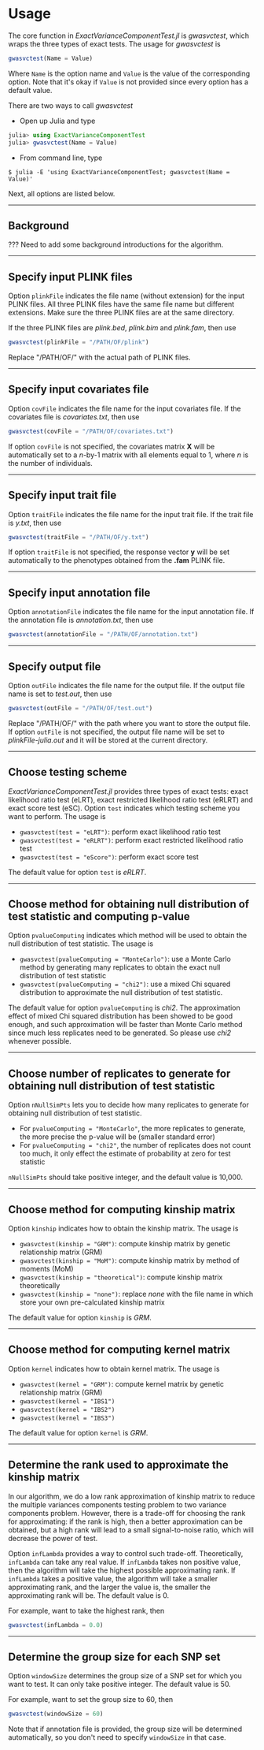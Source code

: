 # Usage

The core function in *ExactVarianceComponentTest.jl* is *gwasvctest*, which wraps the three types of exact tests. The usage for *gwasvctest* is

```julia
gwasvctest(Name = Value)
```

Where `Name` is the option name and `Value` is the value of the corresponding option. Note that it's okay if `Value` is not provided since every option has a default value.

There are two ways to call *gwasvctest*

* Open up Julia and type

```julia
julia> using ExactVarianceComponentTest
julia> gwasvctest(Name = Value)
```

* From command line, type

```
$ julia -E 'using ExactVarianceComponentTest; gwasvctest(Name = Value)'
```

Next, all options are listed below.

---
## Background

??? Need to add some background introductions for the algorithm.

---
## Specify input PLINK files

Option `plinkFile` indicates the file name (without extension) for the input PLINK files. All three PLINK files have the same file name but different extensions. Make sure the three PLINK files are at the same directory.

If the three PLINK files are *plink.bed*, *plink.bim* and *plink.fam*, then use

```julia
gwasvctest(plinkFile = "/PATH/OF/plink")
```

Replace "/PATH/OF/" with the actual path of PLINK files.

---
## Specify input covariates file

Option `covFile` indicates the file name for the input covariates file. If the covariates file is *covariates.txt*, then use

```julia
gwasvctest(covFile = "/PATH/OF/covariates.txt")
```

If option `covFile` is not specified, the covariates matrix **X** will be automatically set to a *n*-by-1 matrix with all elements equal to 1, where *n* is the number of individuals.

---
## Specify input trait file

Option `traitFile` indicates the file name for the input trait file. If the trait file is *y.txt*, then use

```julia
gwasvctest(traitFile = "/PATH/OF/y.txt")
```

If option `traitFile` is not specified, the response vector **y** will be set automatically to the phenotypes obtained from the **.fam** PLINK file.

---
## Specify input annotation file

Option `annotationFile` indicates the file name for the input annotation file. If the annotation file is *annotation.txt*, then use

```julia
gwasvctest(annotationFile = "/PATH/OF/annotation.txt")
```

---
## Specify output file

Option `outFile` indicates the file name for the output file. If the output file name is set to *test.out*, then use

```julia
gwasvctest(outFile = "/PATH/OF/test.out")
```

Replace "/PATH/OF/" with the path where you want to store the output file. If option `outFile` is not specified, the output file name will be set to *plinkFile-julia.out* and it will be stored at the current directory.

---
## Choose testing scheme

*ExactVarianceComponentTest.jl* provides three types of exact tests: exact likelihood ratio test (eLRT), exact restricted likelihood ratio test (eRLRT) and exact score test (eSC). Option `test` indicates which testing scheme you want to perform. The usage is

* `gwasvctest(test = "eLRT")`: perform exact likelihood ratio test
* `gwasvctest(test = "eRLRT")`: perform exact restricted likelihood ratio test
* `gwasvctest(test = "eScore")`: perform exact score test

The default value for option `test` is *eRLRT*.

---
## Choose method for obtaining null distribution of test statistic and computing p-value

Option `pvalueComputing` indicates which method will be used to obtain the null distribution of test statistic. The usage is

* `gwasvctest(pvalueComputing = "MonteCarlo")`: use a Monte Carlo method by generating many replicates to obtain the exact null distribution of test statistic
* `gwasvctest(pvalueComputing = "chi2")`: use a mixed Chi squared distribution to approximate the null distribution of test statistic.

The default value for option `pvalueComputing` is *chi2*. The approximation effect of mixed Chi squared distribution has been showed to be good enough, and such approximation will be faster than Monte Carlo method since much less replicates need to be generated. So please use *chi2* whenever possible.

---
## Choose number of replicates to generate for obtaining null distribution of test statistic

Option `nNullSimPts` lets you to decide how many replicates to generate for obtaining null distribution of test statistic.

* For `pvalueComputing = "MonteCarlo"`, the more replicates to generate, the more precise the p-value will be (smaller standard error)
* For `pvalueComputing = "chi2"`, the number of replicates does not count too much, it only effect the estimate of probability at zero for test statistic

`nNullSimPts` should take positive integer, and the default value is 10,000.

---
## Choose method for computing kinship matrix

Option `kinship` indicates how to obtain the kinship matrix. The usage is

* `gwasvctest(kinship = "GRM")`: compute kinship matrix by genetic relationship matrix (GRM)
* `gwasvctest(kinship = "MoM")`: compute kinship matrix by method of moments (MoM)
* `gwasvctest(kinship = "theoretical")`: compute kinship matrix theoretically
* `gwasvctest(kinship = "none")`: replace *none* with the file name in which store your own pre-calculated kinship matrix

The default value for option `kinship` is *GRM*.

---
## Choose method for computing kernel matrix

Option `kernel` indicates how to obtain kernel matrix. The usage is

* `gwasvctest(kernel = "GRM")`: compute kernel matrix by genetic relationship matrix (GRM)
* `gwasvctest(kernel = "IBS1")`
* `gwasvctest(kernel = "IBS2")`
* `gwasvctest(kernel = "IBS3")`

The default value for option `kernel` is *GRM*.

---
## Determine the rank used to approximate the kinship matrix

In our algorithm, we do a low rank approximation of kinship matrix to reduce the multiple variances components testing problem to two variance components problem. However, there is a trade-off for choosing the rank for approximating: if the rank is high, then a better approximation can be obtained, but a high rank will lead to a small signal-to-noise ratio, which will decrease the power of test.

Option `infLambda` provides a way to control such trade-off. Theoretically, `infLambda` can take any real value. If `infLambda` takes non positive value, then the algorithm will take the highest possible approximating rank. If `infLambda` takes a positive value, the algorithm will take a smaller approximating rank, and the larger the value is, the smaller the approximating rank will be. The default value is 0.

For example, want to take the highest rank, then

```julia
gwasvctest(infLambda = 0.0)
```

---
## Determine the group size for each SNP set

Option `windowSize` determines the group size of a SNP set for which you want to test. It can only take positive integer. The default value is 50.

For example, want to set the group size to 60, then

```julia
gwasvctest(windowSize = 60)
```

Note that if annotation file is provided, the group size will be determined automatically, so you don't need to specify `windowSize` in that case.